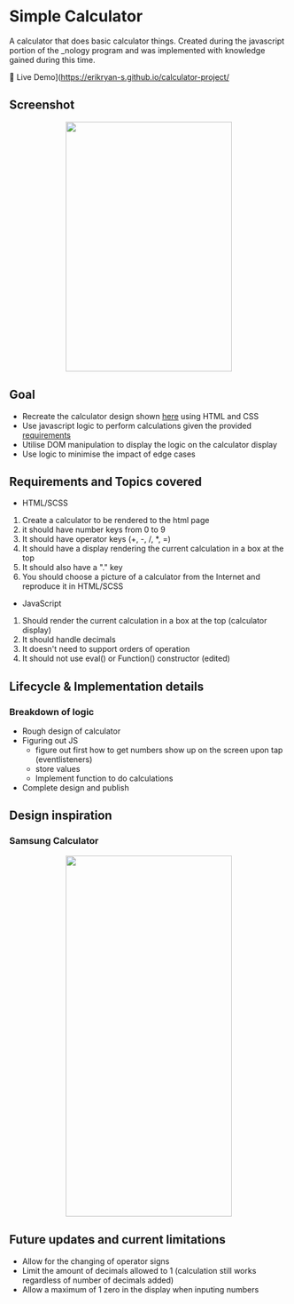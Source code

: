 # Simple Calculator

A calculator that does basic calculator things. Created during the javascript portion of the \_nology program and was implemented with knowledge gained during this time.

🔗 Live Demo](https://erikryan-s.github.io/calculator-project/

## Screenshot

<p align="center">
    <img src="https://i.gyazo.com/dc53d920a2dacdccdd138ab7b22dd024.png" width="300" height="450">
</p>

## Goal

-   Recreate the calculator design shown [here](#samsung-calculator) using HTML and CSS
-   Use javascript logic to perform calculations given the provided [requirements](#requirements-and-topics-covered)
-   Utilise DOM manipulation to display the logic on the calculator display
-   Use logic to minimise the impact of edge cases

## Requirements and Topics covered

-   HTML/SCSS

1. Create a calculator to be rendered to the html page
1. it should have number keys from 0 to 9
1. It should have operator keys (+, -, /, \*, =)
1. It should have a display rendering the current calculation in a box at the top
1. It should also have a "." key
1. You should choose a picture of a calculator from the Internet and reproduce it in HTML/SCSS

-   JavaScript

1. Should render the current calculation in a box at the top (calculator display)
1. It should handle decimals
1. It doesn't need to support orders of operation
1. It should not use eval() or Function() constructor (edited)

## Lifecycle & Implementation details

### Breakdown of logic

-   Rough design of calculator
-   Figuring out JS
    -   figure out first how to get numbers show up on the screen upon tap (eventlisteners)
    -   store values
    -   Implement function to do calculations
-   Complete design and publish

## Design inspiration

### Samsung Calculator

<p align="center">
    <img src="https://i.gyazo.com/e840e9209adbc000cd5df36a040fa1f0.png" width="300" height="650">
</p>

## Future updates and current limitations

-   Allow for the changing of operator signs
-   Limit the amount of decimals allowed to 1 (calculation still works regardless of number of decimals added)
-   Allow a maximum of 1 zero in the display when inputing numbers
